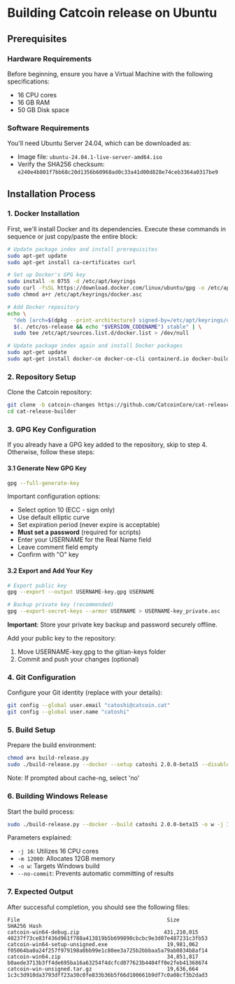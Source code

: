 # Building Catcoin release on Ubuntu

## Prerequisites
### Hardware Requirements
Before beginning, ensure you have a Virtual Machine with the following specifications:
- 16 CPU cores
- 16 GB RAM
- 50 GB Disk space

### Software Requirements
You'll need Ubuntu Server 24.04, which can be downloaded as:
- Image file: `ubuntu-24.04.1-live-server-amd64.iso`
- Verify the SHA256 checksum: `e240e4b801f7bb68c20d1356b60968ad0c33a41d00d828e74ceb3364a0317be9`

## Installation Process

### 1. Docker Installation
First, we'll install Docker and its dependencies. Execute these commands in sequence or just copy/paste the entire block:

```bash
# Update package index and install prerequisites
sudo apt-get update
sudo apt-get install ca-certificates curl

# Set up Docker's GPG key
sudo install -m 0755 -d /etc/apt/keyrings
sudo curl -fsSL https://download.docker.com/linux/ubuntu/gpg -o /etc/apt/keyrings/docker.asc
sudo chmod a+r /etc/apt/keyrings/docker.asc

# Add Docker repository
echo \
  "deb [arch=$(dpkg --print-architecture) signed-by=/etc/apt/keyrings/docker.asc] https://download.docker.com/linux/ubuntu \
  $(. /etc/os-release && echo "$VERSION_CODENAME") stable" | \
  sudo tee /etc/apt/sources.list.d/docker.list > /dev/null

# Update package index again and install Docker packages
sudo apt-get update
sudo apt-get install docker-ce docker-ce-cli containerd.io docker-buildx-plugin docker-compose-plugin
```

### 2. Repository Setup
Clone the Catcoin repository:
```bash
git clone -b catcoin-changes https://github.com/CatcoinCore/cat-release-builder.git
cd cat-release-builder
```

### 3. GPG Key Configuration
If you already have a GPG key added to the repository, skip to step 4. Otherwise, follow these steps:

#### 3.1 Generate New GPG Key
```bash
gpg --full-generate-key
```

Important configuration options:
- Select option 10 (ECC - sign only)
- Use default elliptic curve
- Set expiration period (never expire is acceptable)
- **Must set a password** (required for scripts)
- Enter your USERNAME for the Real Name field
- Leave comment field empty
- Confirm with "O" key

#### 3.2 Export and Add Your Key
```bash
# Export public key
gpg --export --output USERNAME-key.gpg USERNAME

# Backup private key (recommended)
gpg --export-secret-keys --armor USERNAME > USERNAME-key_private.asc
```

**Important**: Store your private key backup and password securely offline.

Add your public key to the repository:
1. Move USERNAME-key.gpg to the gitian-keys folder
2. Commit and push your changes (optional)

### 4. Git Configuration
Configure your Git identity (replace with your details):
```bash
git config --global user.email "catoshi@catcoin.cat"
git config --global user.name "catoshi"
```

### 5. Build Setup
Prepare the build environment:
```bash
chmod a+x build-release.py
sudo ./build-release.py --docker --setup catoshi 2.0.0-beta15 --disable-apt-cacher
```
Note: If prompted about cache-ng, select 'no'

### 6. Building Windows Release
Start the build process:
```bash
sudo ./build-release.py --docker --build catoshi 2.0.0-beta15 -o w -j 16 -m 12000 --no-commit
```

Parameters explained:
- `-j 16`: Utilizes 16 CPU cores
- `-m 12000`: Allocates 12GB memory
- `-o w`: Targets Windows build
- `--no-commit`: Prevents automatic committing of results

### 7. Expected Output
After successful completion, you should see the following files:

```plaintext
File                                               Size            SHA256 Hash
catcoin-win64-debug.zip                           431,210,015     40237f73ce83f436d961f788a413819b5b699890cbcbc9e3d07e487231c3fb53
catcoin-win64-setup-unsigned.exe                   19,981,062     f05064ba0a24f257f979198a0bb99e1c80ee3a725b2bbbaa5a79ab0834b8af14
catcoin-win64.zip                                  34,851,817     b0aede3713b3ff4de695ba16a63254f4dcfcd077623b4404ff0e2feb41368674
catcoin-win-unsigned.tar.gz                        19,636,664     1c3c3d910da3793dff23a30c0fe833b36b5f66d100661b9df7c0a08cf3b2dad3
```
